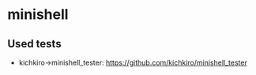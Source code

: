 # minishell

## Used tests
- kichkiro->minishell_tester: https://github.com/kichkiro/minishell_tester